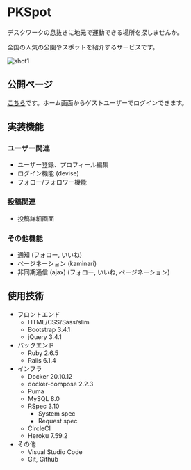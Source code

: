# PKSpot
デスクワークの息抜きに地元で運動できる場所を探しませんか。

全国の人気の公園やスポットを紹介するサービスです。

![shot1](https://user-images.githubusercontent.com/67915047/156552349-62b13de9-9c28-407a-ab60-dec68d50429f.png)

<!--
スポット: 調べる
公園一覧
  鶴見緑地
鉄棒を調べる
  高さ情報
壁
スロープ
登録
  トレーサー情報
  名前(匿名)
  年齢
  出身
口コミ
鉄棒よかった〜
段差がちょうどいい

苦労したところ

フロントエンド
- レスポンシブ footer はスマホ画面では下端にする
- 通知のベルマークの微調整 position: relative
- slimによるコード量削減
バックエンド
- いいね通知 seed の書き方

-->

## 公開ページ
[こちら](https://rails-pk.herokuapp.com/)です。ホーム画面からゲストユーザーでログインできます。

## 実装機能

### ユーザー関連
* ユーザー登録、プロフィール編集
* ログイン機能 (devise)
* フォロー/フォロワー機能

### 投稿関連
* 投稿詳細画面

### その他機能
* 通知 (フォロー, いいね)
* ページネーション (kaminari)
* 非同期通信 (ajax) (フォロー, いいね, ページネーション)

## 使用技術
* フロントエンド
  * HTML/CSS/Sass/slim
  * Bootstrap 3.4.1
  * jQuery 3.4.1
* バックエンド
  * Ruby 2.6.5
  * Rails 6.1.4
* インフラ
  * Docker 20.10.12
  * docker-compose 2.2.3
  * Puma
  * MySQL 8.0
  * RSpec 3.10
    * System spec
    * Request spec
  * CircleCI
  * Heroku 7.59.2
* その他
  * Visual Studio Code
  * Git, Github
